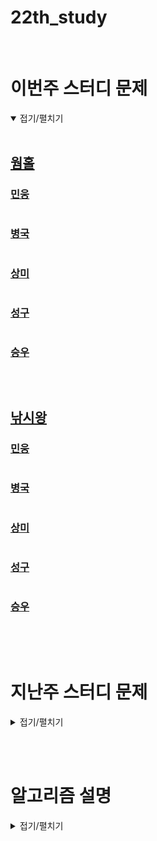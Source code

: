 # 22th_study

<br/>

# 이번주 스터디 문제

<details markdown="1" open>
<summary>접기/펼치기</summary>

<br/>

## [웜홀](https://www.acmicpc.net/problem/1865)

### [민웅](./웜홀/민웅.py)

```py


```

### [병국](./웜홀/병국.py)

```py


```

### [상미](./웜홀/상미.py)

```py

```

### [성구](./웜홀/성구.py)

```py


```

### [승우](./웜홀/승우.py)

```py


```

<br/>

## [낚시왕](https://www.acmicpc.net/problem/17143)

### [민웅](./낚시왕/민웅.py)

```py


```

### [병국](./낚시왕/병국.py)

```py


```

### [상미](./낚시왕/상미.py)

```py

```

### [성구](./낚시왕/성구.py)

```py


```

### [승우](./낚시왕/승우.py)

```py


```

</details>

<br/><br/>

# 지난주 스터디 문제

<details markdown="1">
<summary>접기/펼치기</summary>

## [단어 삭제](https://www.codetree.ai/problems/word-delete/description)

### [민웅](./단어%20삭제/민웅.py)

```py
import sys
input = sys.stdin.readline


all_word = list(input().strip())

bomb = list(input().strip())
bl = len(bomb)
stack = []

for i in range(len(all_word)):
    stack.append(all_word[i])
    tmp = len(stack)
    if tmp >= bl and stack[-1] == bomb[-1]:
        if stack[tmp-bl:] == bomb:
            stack = stack[:tmp-bl]
    

print(*stack, sep='')
```

### [병국](./단어%20삭제/병국.py)

```py


```

### [상미](./단어%20삭제/상미.py)

```py


```

### [성구](./단어%20삭제/성구.py)

```py


```

### [승우](./단어%20삭제/승우.py)

```py

```

## [점프하며 이동하기](https://www.codetree.ai/problems/move-while-jumping/description)

### [민웅](./점프하며%20이동하기/민웅.py)

```py
import sys
from collections import deque
input = sys.stdin.readline

dxy = [(1, -2), (2, -1), (2, 1), (1, 2), (-1, 2), (-2, 1), (-2, -1), (-1, -2)]

N = int(input())

r1, c1, r2, c2 = map(int, input().split())
r1, c1, r2, c2 = r1-1, c1-1, r2-1, c2-1

field = [[0]*N for _ in range(N)]
ans = -1

q = deque()
field[r1][c1] = 1
q.append([r1, c1, 0])

while q:
    x, y, cnt = q.popleft()
    if x == r2 and y == c2:
        ans = cnt
        break

    for d in dxy:
        nx = x + d[0]
        ny = y + d[1]

        if 0 <= nx <= N-1 and 0 <= ny <= N-1:
            if not field[nx][ny]:
                q.append([nx, ny, cnt+1])
                field[nx][ny] = 1
print(ans)

```

### [병국](./점프하며%20이동하기/병국.py)

```py


```

### [상미](./점프하며%20이동하기/상미.py)

```py

```

### [성구](./점프하며%20이동하기/성구.py)

```py

```

### [승우](./점프하며%20이동하기/승우.py)

```py

```

## [알파벳 조합](https://www.codetree.ai/problems/alphabet-combination/description)

### [민웅](./알파벳%20조합/민웅.py)

```py


```

### [병국](./알파벳%20조합/병국.py)

```py


```

### [상미](./알파벳%20조합/상미.py)

```py


```

### [성구](./알파벳%20조합/성구.py)

```py


```

### [승우](./알파벳%20조합/승우.py)

```py


```

</details>

<br/><br/>

# 알고리즘 설명

<details markdown="1">
<summary>접기/펼치기</summary>



</details>
